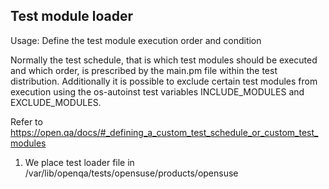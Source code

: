 ## Test module loader

Usage: Define the test module execution order and condition

Normally the test schedule, that is which test modules should be executed and which order, is prescribed by the main.pm file within the test distribution. Additionally it is possible to exclude certain test modules from execution using the os-autoinst test variables INCLUDE_MODULES and EXCLUDE_MODULES. 

Refer to https://open.qa/docs/#_defining_a_custom_test_schedule_or_custom_test_modules  

1. We place test loader file in /var/lib/openqa/tests/opensuse/products/opensuse
